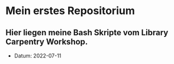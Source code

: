 # Mein erstes Repositorium
## Hier liegen meine Bash Skripte vom Library Carpentry Workshop.

- Datum: 2022-07-11
